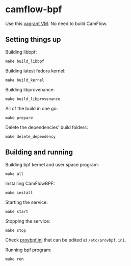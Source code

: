 # camflow-bpf

Use this [vagrant VM](https://github.com/CamFlow/vagrant/tree/master/dev-fedora).
No need to build CamFlow.

## Setting things up

Building libbpf:
```
make build_libbpf
```

Building latest fedora kernel:
```
make build_kernel
```

Building libprovenance:
```
make build_libprovenance
```

All of the build in one go:
```
make prepare
```

Delete the dependencies' build folders:
```
make delete_dependency
```

## Building and running

Building bpf kernel and user space program:
```
make all
```

Installing CamFlowBPF:
```
make install
```

Starting the service:
```
make start
```

Stopping the service:
```
make stop
```

Check [provbpf.ini](provbpf.ini) that can be edited at `/etc/provbpf.ini`.

Running bpf program:
```
make run
```
